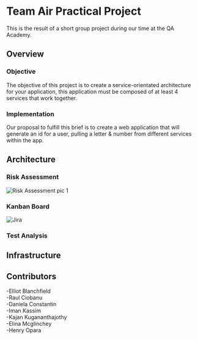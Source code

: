 # Team Air Practical Project
This is the result of a short group project during our time at the QA Academy.

## Overview

### Objective

The objective of this project is to create a service-orientated architecture for your application, this application must be composed of at least 4 services that work together.

### Implementation

Our proposal to fulfill this brief is to create a web application that will generate an id for a user, pulling a letter & number from different services within the app.

## Architecture

### Risk Assessment

![Risk Assessment pic 1](https://user-images.githubusercontent.com/104357764/179954231-5ade16f9-ebda-46ba-8009-d4df75b3eccb.PNG)



### Kanban Board
![Jira](https://user-images.githubusercontent.com/104357764/179953754-0955b2d4-1c5f-4062-8b9d-ec73d85c0405.PNG)

### Test Analysis

## Infrastructure




## Contributors

-Elliot Blanchfield \
-Raul Ciobanu \
-Daniela Constantin \
-Iman Kassim \
-Kajan Kugananthajothy \
-Elina Mcglinchey \
-Henry Opara
